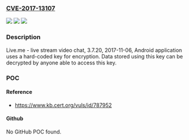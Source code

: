 ### [CVE-2017-13107](https://cve.mitre.org/cgi-bin/cvename.cgi?name=CVE-2017-13107)
![](https://img.shields.io/static/v1?label=Product&message=Live.me&color=blue)
![](https://img.shields.io/static/v1?label=Version&message=3.7.203.7.20%20&color=brighgreen)
![](https://img.shields.io/static/v1?label=Vulnerability&message=CWE-798&color=brighgreen)

### Description

Live.me - live stream video chat, 3.7.20, 2017-11-06, Android application uses a hard-coded key for encryption. Data stored using this key can be decrypted by anyone able to access this key.

### POC

#### Reference
- https://www.kb.cert.org/vuls/id/787952

#### Github
No GitHub POC found.

